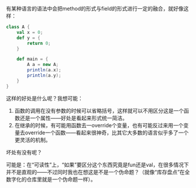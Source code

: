 有某种语言的语法中会把method的形式与field的形式进行一定的融合，就好像这样：

```scala
class A {
    val x = 0;
    def y = {
        return 0;
    }

    def main = {
        A a = new A;
        println(a.x);
        println(a.y);
    }
}
```

这样的好处是什么呢？我想可能：

1. 函数的调用在没有参数的时候可以省略括号，这样就可以不用区分这是一个函数还是一个属性——好处是看起来形式统一简洁。
2. 在继承的时候，有可能用函数去一override个变量，也有可能反过来用一个变量去override一个函数——看起来很神奇，比其它大多数的语言似乎多了一个更灵活的机制。

坏处有没有呢？

可能是：在“可读性”上，“如果”要区分这个东西究竟是fun还是val，在很多情况下并不是直观的——不过同时我也在想这是不是一个伪命题？（就像“库存盘点”在全数字化的仓库里就是一个伪命题一样）。
